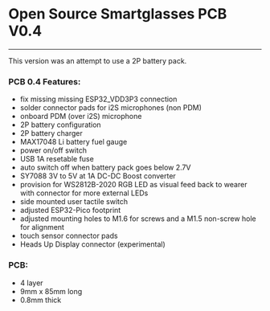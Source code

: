 # Open Source Smartglasses PCB V0.4
---

This version was an attempt to use a 2P battery pack.  


### PCB 0.4 Features:

- fix missing missing ESP32_VDD3P3 connection
- solder connector pads for i2S microphones (non PDM)
- onboard PDM (over i2S)  microphone
- 2P battery configuration
- 2P battery charger
- MAX17048 Li battery fuel gauge
- power on/off switch
- USB 1A resetable fuse
- auto switch off when battery pack goes below 2.7V
- SY7088 3V to 5V at 1A DC-DC Boost converter
- provision for WS2812B-2020 RGB LED as visual feed back to wearer with connector for more external LEDs
- side mounted user tactile switch
- adjusted ESP32-Pico footprint
- adjusted mounting holes to M1.6 for screws and a M1.5 non-screw hole for alignment
- touch sensor connector pads
- Heads Up Display connector (experimental)


### PCB:

- 4 layer
- 9mm x 85mm long
- 0.8mm thick

